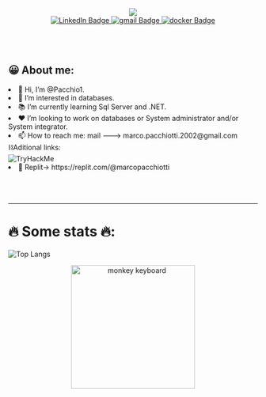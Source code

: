 <div id="header" align="center">
 <img src="https://media.giphy.com/media/scZPhLqaVOM1qG4lT9/giphy.gif"/>
</div>
<div id="badges" style="justify-content:center;align-items:center;"align="center">
  <a href="https://www.linkedin.com/in/marco-pacchiotti-62182423b/">
    <img src="https://img.shields.io/badge/LinkedIn-blue?style=for-the-badge&logo=linkedin&logoColor=white" alt="LinkedIn Badge"/>
  </a>
  <a href="mailto:marco.pacchiotti.2002@gmail.com"">
   <img src="https://img.shields.io/badge/gmail-red?style=for-the-badge&logo=gmail&logoColor=white" alt="gmail Badge"/>
  </a>
  <a href="https://hub.docker.com/u/pacchio1">
    <img src="https://img.shields.io/badge/Docker-blue?style=for-the-badge&logo=docker&logoColor=white" alt="docker Badge"/>
  </a>

</div>
<div align="center">
<img src="https://komarev.com/ghpvc/?username=pacchio1&style=flat-square&color=blueviolet" alt=""/>
</div>
<br><br><br>
<div id="about">
 <h2> 😀 About me:</h2>
 <li>👋 Hi, I’m @Pacchio1.<br/></li>
 <li>👀 I’m interested in databases.<br/></li>
 <li>📚 I’m currently learning Sql Server and .NET.<br/></li>
 <li>❤️ I’m looking to work on databases or System administrator and/or System integrator.<br/></li>
 <li>📫 How to reach me: mail ---> marco.pacchiotti.2002@gmail.com<br/></li>
 ⛓️Aditional links:<br/>
<img src="https://tryhackme-badges.s3.amazonaws.com/Monkey420.png" alt="TryHackMe">
 <li>💼 Replit-> https://replit.com/@marcopacchiotti</li>
</div>
<br><br><br>
<hr/>

<h1>🔥 Some stats 🔥:</h1>

![Top Langs](https://github-readme-stats.vercel.app/api/top-langs/?username=pacchio1&layout=compact&theme=radical)
<div id="end" align="center">
 <img src="https://media.giphy.com/media/zOvBKUUEERdNm/giphy.gif" alt="monkey keyboard" height="250px"  align="center"/>
</div>

<!--<hr>
 <li>🤖 Cyber Security -><a href="https://tryhackme.com/p/Monkey420"><img src="https://tryhackme-badges.s3.amazonaws.com/Monkey420.png" alt="TryHackMe"></a></li><br/>
<h1>Consistency</h1>
![Anurag's GitHub stats](https://github-readme-stats.vercel.app/api?username=pacchio1&show_icons=true&theme=tokyonight)
![GitHub Streak](http://github-readme-streak-stats.herokuapp.com?user=pacchio1&theme=dark&background=141321)
![Pacchio GitHub stats](https://github-readme-stats.vercel.app/api?username=pacchio1&show_icons=true&theme=radical)
<!--[![Top Langs](https://github-readme-stats.vercel.app/api/top-langs/?username=pacchio1&layout=compact&theme=vision-friendly-dark)]
<img src="https://tryhackme-badges.s3.amazonaws.com/Monkey420.png" alt="TryHackMe">
-->

